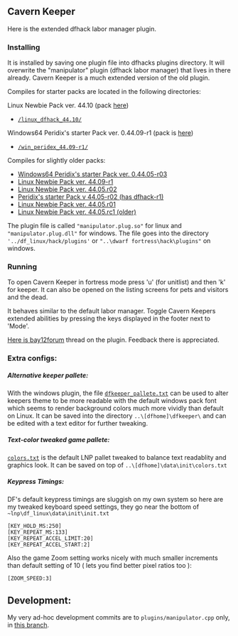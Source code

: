 ## Cavern Keeper 

Here is the extended dfhack labor manager plugin.

### Installing

It is installed by saving one plugin file into dfhacks plugins directory.
It will overwrite the "manipulator" plugin (dfhack labor manager) that lives in there already. Cavern Keeper is a much extended version of the old plugin.

Compiles for starter packs are located in the following directories:  

Linux Newbie Pack ver. 44.10 (pack [here](http://dffd.bay12games.com/file.php?id=13244))
* [`/linux_dfhack_44.10/`](https://github.com/strainer/dfhack/tree/develop/build/feb_df4405/linux_dfhack_44_10)

Windows64 Peridix's starter Pack ver. 0.44.09-r1 (pack is [here](http://dffd.bay12games.com/file.php?id=7622))
* [`/win_peridex_44.09-r1/`](https://github.com/strainer/dfhack/tree/develop/build/feb_df4405/win_peridex_44.09-r1)

Compiles for slightly older packs:
* [Windows64 Peridix's starter Pack ver. 0.44.05-r03](https://github.com/strainer/dfhack/tree/develop/build/feb_df4405/win_peridex_44r3)
* [Linux Newbie Pack ver. 44.09-r1](https://github.com/strainer/dfhack/tree/develop/build/feb_df4405/linux_dfhack_44.09-r1)
* [Linux Newbie Pack ver. 44.05.r02](https://github.com/strainer/dfhack/tree/develop/build/feb_df4405/linux_lnp_44r2) 
* [Peridix's starter Pack v 44.05-r02 (has dfhack-r1)](https://github.com/strainer/dfhack/tree/develop/build/feb_df4405/win_peridex_44r2)
* [Linux Newbie Pack ver. 44.05.r01](https://github.com/strainer/dfhack/tree/develop/build/feb_df4405/linux_lnp_44r1)
* [Linux Newbie Pack ver. 44.05.rc1 (older)](https://github.com/strainer/dfhack/tree/develop/build/feb_df4405/linux_lnp_44rc1)

The plugin file is called `"manipulator.plug.so"` for linux and `"manipulator.plug.dll"` for windows. The file goes into the directory `'../df_linux/hack/plugins'` or `"..\dwarf fortress\hack\plugins"` on windows.


### Running

To open Cavern Keeper in fortress mode press 'u' (for unitlist) and then 'k' for keeper. It can also be opened on the listing screens for pets and visitors and the dead.

It behaves similar to the default labor manager. Toggle 
Cavern Keepers extended abilities by pressing the keys
displayed in the footer next to 'Mode'.

[Here is bay12forum](http://www.bay12forums.com/smf/index.php?topic=169329.msg7678623#msg7678623) thread on the plugin. Feedback there is appreciated.


### Extra configs:

##### Alternative keeper pallete:

With the windows plugin, the file [`dfkeeper_pallete.txt`](https://github.com/strainer/dfhack/tree/develop/build/feb_df4405/Win64Perix4405rc2/dfkeeper_pallete.txt) can be used to alter keepers theme to be more readable with the default windows pack font which seems to render background colors much more vividly than default on Linux.
It can be saved into the directory `..\[dfhome]\dfkeeper\` and can be edited with a text editor for further tweaking.
 
##### Text-color tweaked game pallete:

[`colors.txt`](https://github.com/strainer/dfhack/tree/develop/build/feb_df4405/colors.txt) is the default LNP pallet tweaked to
balance text readablity and graphics look.
It can be saved on top of `..\[dfhome]\data\init\colors.txt`

##### Keypress Timings:

DF's default keypress timings are sluggish on my own system
so here are my tweaked keyboard speed settings, they go
near the bottom of `~lnp\df_linux\data\init\init.txt`

```
[KEY_HOLD_MS:250]
[KEY_REPEAT_MS:133]
[KEY_REPEAT_ACCEL_LIMIT:20]
[KEY_REPEAT_ACCEL_START:2]
```

Also the game Zoom setting works nicely with much smaller increments than default setting of 10 ( lets you find better pixel ratios too ):
```
[ZOOM_SPEED:3]
```

## Development:

My very ad-hoc development commits are to `plugins/manipulator.cpp` only, in [this branch](https://github.com/strainer/dfhack/commits/manipu_remix).